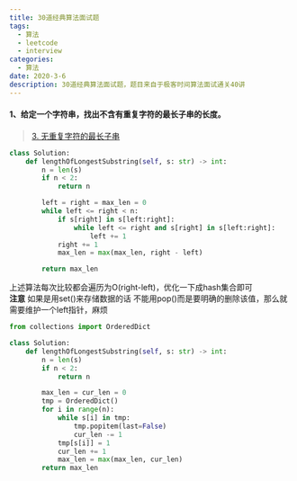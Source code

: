 ```yaml
---
title: 30道经典算法面试题
tags:
  - 算法
  - leetcode
  - interview
categories:
  - 算法
date: 2020-3-6
description: 30道经典算法面试题，题目来自于极客时间算法面试通关40讲
---
```

#### 1、给定一个字符串，找出不含有重复字符的最长子串的长度。
> [3. 无重复字符的最长子串](https://leetcode-cn.com/problems/longest-substring-without-repeating-characters/)

```python
class Solution:
    def lengthOfLongestSubstring(self, s: str) -> int:
        n = len(s)
        if n < 2:
            return n

        left = right = max_len = 0
        while left <= right < n:
            if s[right] in s[left:right]:
                while left <= right and s[right] in s[left:right]:
                    left += 1
            right += 1
            max_len = max(max_len, right - left)

        return max_len

```
上述算法每次比较都会遍历为O(right-left)，优化一下成hash集合即可  
**注意** 如果是用set()来存储数据的话  不能用pop()而是要明确的删除该值，那么就需要维护一个left指针，麻烦
```python
from collections import OrderedDict

class Solution:
    def lengthOfLongestSubstring(self, s: str) -> int:
        n = len(s)
        if n < 2:
            return n

        max_len = cur_len = 0
        tmp = OrderedDict()
        for i in range(n):
            while s[i] in tmp:
                tmp.popitem(last=False)
                cur_len -= 1
            tmp[s[i]] = 1
            cur_len += 1
            max_len = max(max_len, cur_len)
        return max_len

```